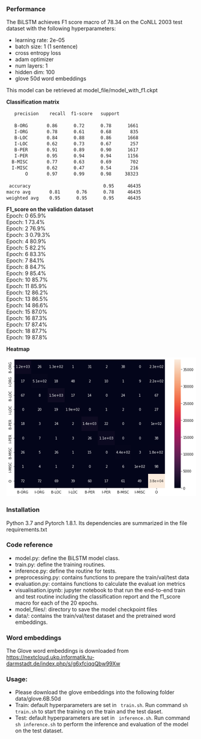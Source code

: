 ### Performance
The BiLSTM achieves F1 score macro of 78.34 on the CoNLL 2003 test dataset with the following hyperparameters:
* learning rate: 2e-05
* batch size: 1 (1 sentence)
* cross entropy loss
* adam optimizer
* num layers: 1
* hidden dim: 100 
* glove 50d word embeddings

This model can be retrieved at model_file/model_with_f1.ckpt


__Classification matrix__

       precision    recall  f1-score   support

       B-ORG       0.86      0.72      0.78      1661
       I-ORG       0.78      0.61      0.68       835
       B-LOC       0.84      0.88      0.86      1668
       I-LOC       0.62      0.73      0.67       257
       B-PER       0.91      0.89      0.90      1617
       I-PER       0.95      0.94      0.94      1156
      B-MISC       0.77      0.63      0.69       702
      I-MISC       0.62      0.47      0.54       216
           O       0.97      0.99      0.98     38323

     accuracy                           0.95     46435
    macro avg       0.81      0.76      0.78     46435
    weighted avg    0.95      0.95      0.95     46435

__F1_score on the validation dataset__  
Epoch: 0  65.9%  
Epoch: 1  73.4%  
Epoch: 2  76.9%  
Epoch: 3  0.79.3%   
Epoch: 4  80.9%  
Epoch: 5  82.2%  
Epoch: 6  83.3%  
Epoch: 7  84.1%  
Epoch: 8  84.7%  
Epoch: 9  85.4%  
Epoch: 10  85.7%  
Epoch: 11  85.9%  
Epoch: 12  86.2%  
Epoch: 13  86.5%  
Epoch: 14  86.6%  
Epoch: 15  87.0%  
Epoch: 16  87.3%  
Epoch: 17  87.4%  
Epoch: 18  87.7%  
Epoch: 19  87.8%  

__Heatmap__

![img.png](img.png)

### Installation
Python 3.7 and Pytorch 1.8.1. Its dependencies are summarized in the file requirements.txt

### Code reference
* model.py: define the BiLSTM model class.  
* train.py: define the training routines.  
* inference.py: define the routine for tests.  
* preprocessing.py: contains functions to prepare the train/val/test data  
* evaluation.py: contains functions to calculate the evaluat ion metrics  
* visualisation.ipynb: jupyter notebook to that run the end-to-end train and test routine including the classification report and the f1_score macro for each of the 20 epochs.
* model_files/: directory to save the model checkpoint files 
* data/: contains the train/val/test dataset and the pretrained word embeddings. 

### Word embeddings
The Glove word embeddings is downloaded from https://nextcloud.ukp.informatik.tu-darmstadt.de/index.php/s/g6xfciqqQbw99Xw

### Usage: 
* Please download the glove embeddings into the following folder data/glove.6B.50d
* Train:  default hyperparameters are set in ``` train.sh```. Run command ```sh train.sh``` to start the training on the train and the test daset.
* Test: default hyperparameters are set in ``` inference.sh```. Run command ```sh inference.sh``` to perform the inference and evaluation of the model on the test dataset.